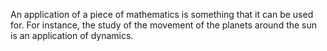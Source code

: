 An application of a piece of mathematics is something that it can be
used for. For instance, the study of the movement of the planets around
the sun is an application of dynamics.
